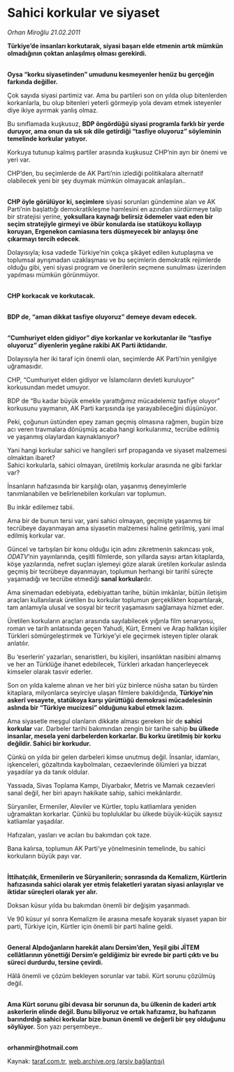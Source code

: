 # Sahici korkular ve siyaset

*Orhan Miroğlu 21.02.2011*

<div class="yazi"><p><b>Türkiye’de insanları korkutarak, siyasi başarı elde etmenin artık mümkün olmadığının çoktan anlaşılmış olması gerekirdi. </b></p>
<p><b><br/>Oysa “korku siyasetinden” umudunu kesmeyenler henüz bu gerçeğin farkında değiller.</b> </p>
<p>Çok sayıda siyasi partimiz var. Ama bu partileri son on yılda olup bitenlerden korkanlarla, bu olup bitenleri yeterli görmeyip yola devam etmek isteyenler diye ikiye ayırmak yanlış olmaz. </p>
<p>Bu sınıflamada kuşkusuz, <b>BDP öngördüğü siyasi programla farklı bir yerde duruyor, ama onun da sık sık dile getirdiği “tasfiye oluyoruz” söyleminin temelinde korkular yatıyor.</b></p>
<p>Korkuya tutunup kalmış partiler arasında kuşkusuz CHP’nin ayrı bir önemi ve yeri var.</p>
<p>CHP’den, bu seçimlerde de AK Parti’nin izlediği politikalara alternatif olabilecek yeni bir şey duymak mümkün olmayacak anlaşılan..</p>
<p><b><br/>CHP öyle görülüyor ki, seçimlere</b> siyasi sorunları gündemine alan ve AK Parti’nin başlattığı demokratikleşme hamlesini en azından sürdürmeye talip bir stratejisi yerine, <b>yoksullara kaynağı belirsiz ödemeler vaat eden bir seçim stratejiyle girmeyi ve öbür konularda ise statükoyu kollayıp koruyan, Ergenekon camiasına ters düşmeyecek bir anlayışı öne çıkarmayı tercih edecek</b>.</p>
<p>Dolayısıyla; kısa vadede Türkiye’nin çokça şikâyet edilen kutuplaşma ve toplumsal ayrışmadan uzaklaşması ve bu seçimlerin demokratik rejimlerde olduğu gibi, yeni siyasi program ve önerilerin seçmene sunulması üzerinden yapılması mümkün görünmüyor. </p>
<p><b><br/>CHP korkacak ve korkutacak.</b></p>
<p><b><br/>BDP de, “aman dikkat tasfiye oluyoruz” demeye devam edecek. </b></p>
<p><b><br/>“Cumhuriyet elden gidiyor” diye korkanlar ve korkutanlar ile “tasfiye oluyoruz” diyenlerin yegâne rakibi AK Parti iktidarıdır.</b> </p>
<p>Dolayısıyla her iki taraf için önemli olan, seçimlerde AK Parti’nin yenilgiye uğramasıdır. </p>
<p>CHP, “Cumhuriyet elden gidiyor ve İslamcıların devleti kuruluyor” korkusundan medet umuyor. </p>
<p>BDP de “Bu kadar büyük emekle yarattığımız mücadelemiz tasfiye oluyor” korkusunu yaymanın, AK Parti karşısında işe yarayabileceğini düşünüyor.</p>
<p>Peki, çoğunun üstünden epey zaman geçmiş olmasına rağmen, bugün bize acı veren travmalara dönüşmüş acaba hangi korkularımız, tecrübe edilmiş ve yaşanmış olaylardan kaynaklanıyor?</p>
<p>Yani hangi korkular sahici ve hangileri sırf propaganda ve siyaset malzemesi olmaktan ibaret? <br/>Sahici korkularla, sahici olmayan, üretilmiş korkular arasında ne gibi farklar var?</p>
<p>İnsanların hafızasında bir karşılığı olan, yaşanmış deneyimlerle tanımlanabilen ve belirlenebilen korkuları var toplumun.</p>
<p>Bu inkâr edilemez tabii. </p>
<p>Ama bir de bunun tersi var, yani sahici olmayan, geçmişte yaşanmış bir tecrübeye dayanmayan ama siyasetin malzemesi haline getirilmiş, yani imal edilmiş korkular var.</p>
<p>Güncel ve tartışılan bir konu olduğu için adını zikretmenin sakıncası yok, <i>ODATV</i>’nin yayınlarında, çeşitli filmlerde, son yıllarda sayısı artan kitaplarda, köşe yazılarında, nefret suçları işlemeyi göze alarak üretilen korkular aslında geçmiş bir tecrübeye dayanmayan, toplumun herhangi bir tarihî süreçte yaşamadığı ve tecrübe etmediği <b>sanal korkular</b>dır. </p>
<p>Ama sinemadan edebiyata, edebiyattan tarihe, bütün imkânlar, bütün iletişim araçları kullanılarak üretilen bu korkular toplumun gerçeklikten kopartılarak, tam anlamıyla ulusal ve sosyal bir tecrit yaşamasını sağlamaya hizmet eder. </p>
<p>Üretilen korkuların araçları arasında sayılabilecek yığınla film senaryosu, roman ve tarih anlatısında geçen Yahudi, Kürt, Ermeni ve Arap halktan kişiler Türkleri sömürgeleştirmek ve Türkiye’yi ele geçirmek isteyen tipler olarak anlatılır. </p>
<p>Bu ‘eserlerin’ yazarları, senaristleri, bu kişileri, insanlıktan nasibini almamış ve her an Türklüğe ihanet edebilecek, Türkleri arkadan hançerleyecek kimseler olarak tasvir ederler.</p>
<p>Son on yılda kaleme alınan ve her biri yüz binlerce nüsha satan bu türden kitaplara, milyonlarca seyirciye ulaşan filmlere bakıldığında, <b>Türkiye’nin askerî vesayete, statükoya karşı yürüttüğü demokrasi mücadelesinin aslında bir “Türkiye mucizesi” olduğunu kabul etmek lazım</b>. </p>
<p>Ama siyasetle meşgul olanların dikkate alması gereken bir de <b>sahici korkular</b> var. Darbeler tarihi bakımından zengin bir tarihe sahip <b>bu ülkede insanlar, mesela yeni darbelerden korkarlar. Bu korku üretilmiş bir korku değildir. Sahici bir korkudur.</b></p>
<p>Çünkü on yılda bir gelen darbeleri kimse unutmuş değil. İnsanlar, idamları, işkenceleri, gözaltında kaybolmaları, cezaevlerinde ölümleri ya bizzat yaşadılar ya da tanık oldular.</p>
<p>Yassıada, Sivas Toplama Kampı, Diyarbakır, Metris ve Mamak cezaevleri sanal değil, her biri apayrı hakikate sahip, sahici mekânlardır.</p>
<p>Süryaniler, Ermeniler, Aleviler ve Kürtler, toplu katliamlara yeniden uğramaktan korkarlar. Çünkü bu topluluklar bu ülkede büyük-küçük sayısız katliamlar yaşadılar. </p>
<p>Hafızaları, yasları ve acıları bu bakımdan çok taze.</p>
<p>Bana kalırsa, toplumun AK Parti’ye yönelmesinin temelinde, bu sahici korkuların büyük payı var.</p>
<p><b><br/>İttihatçılık, Ermenilerin ve Süryanilerin; sonrasında da Kemalizm, Kürtlerin hafızasında sahici olarak yer etmiş felaketleri yaratan siyasi anlayışlar ve iktidar süreçleri olarak yer alır. </b></p>
<p>Doksan küsur yılda bu bakımdan önemli bir değişim yaşanmadı. </p>
<p>Ve 90 küsur yıl sonra Kemalizm ile arasına mesafe koyarak siyaset yapan bir parti, Türkiye için, Kürtler için önemli bir parti haline geldi. </p>
<p><b><br/>General Alpdoğanların harekât alanı Dersim’den, Yeşil gibi JİTEM cellâtlarının yönettiği Dersim’e geldiğimiz bir evrede bir parti çıktı ve bu süreci durdurdu, tersine çevirdi.</b></p>
<p>Hâlâ önemli ve çözüm bekleyen sorunlar var tabii. Kürt sorunu çözülmüş değil. </p>
<p><b><br/>Ama Kürt sorunu gibi devasa bir sorunun da, bu ülkenin de kaderi artık askerlerin elinde değil. Bunu biliyoruz ve ortak hafızamız, bu hafızanın barındırdığı sahici korkular bize bunun önemli ve değerli bir şey olduğunu söylüyor.</b> Son yazı perşembeye..</p>
<p><b><br/>orhanmir@hotmail.com</b></p>
</div>

Kaynak: [taraf.com.tr](http://www.taraf.com.tr/orhan-miroglu/makale-sahici-korkular-ve-siyaset.htm), [web.archive.org (arşiv bağlantısı)](http://web.archive.org/web/20130721080149/http://www.taraf.com.tr/orhan-miroglu/makale-sahici-korkular-ve-siyaset.htm)
